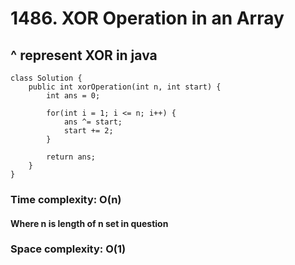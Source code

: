 # 1486. XOR Operation in an Array
## ^ represent XOR in java
```
class Solution {
    public int xorOperation(int n, int start) {
        int ans = 0;
		
		for(int i = 1; i <= n; i++) {
			ans ^= start;
			start += 2;
		}
		
		return ans;
    }
}
```
### Time complexity: O(n)
#### Where n is length of n set in question
### Space complexity: O(1)